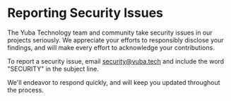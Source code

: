 # Reporting Security Issues

The Yuba Technology team and community take security issues in our projects seriously. We appreciate your efforts to responsibly disclose your findings, and will make every effort to acknowledge your contributions.

To report a security issue, email [security@yuba.tech](mailto:security@yuba.tech) and include the word "SECURITY" in the subject line.

We'll endeavor to respond quickly, and will keep you updated throughout the process.

